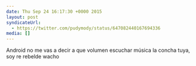 ```yaml
---
date: Thu Sep 24 16:17:30 +0000 2015
layout: post
syndicateUrl:
  - https://twitter.com/pudymody/status/647082440167694336
media: []
---
```

Android no me vas a decir a que volumen escuchar música la concha tuya, soy re rebelde wacho

